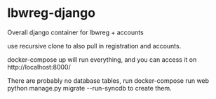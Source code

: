 # lbwreg-django
Overall django container for lbwreg + accounts

use recursive clone to also pull in registration and accounts.

docker-compose up
will run everything, and you can access it on http://localhost:8000/

There are probably no database tables, run
docker-compose run web python manage.py migrate --run-syncdb
to create them.

